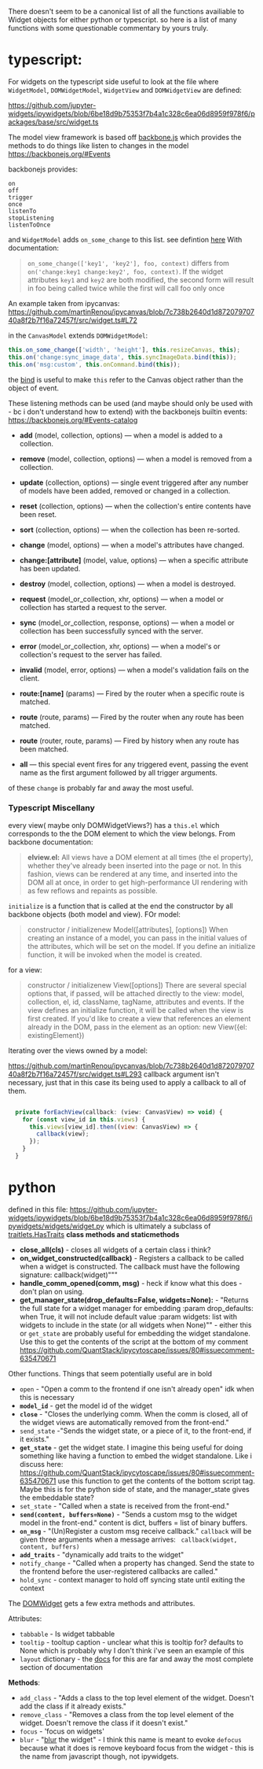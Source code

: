There doesn't seem to be a canonical list of all the functions availiable to Widget objects for either python or typescript. so here is a list of many functions with some questionable commentary by yours truly.


# typescript:
For widgets on the typescript side useful to look at the file where `WidgetModel`, `DOMWidgetModel`, `WidgetView` and `DOMWidgetView` are defined:

https://github.com/jupyter-widgets/ipywidgets/blob/6be18d9b75353f7b4a1c328c6ea06d8959f978f6/packages/base/src/widget.ts

The model view framework is based off [backbone.js](https://backbonejs.org/#) which provides the methods to do things like listen to changes in the model https://backbonejs.org/#Events

backbonejs provides:
```
on
off
trigger
once
listenTo
stopListening
listenToOnce
```
and `WidgetModel` adds `on_some_change` to this list. see defintion [here](https://github.com/jupyter-widgets/ipywidgets/blob/6be18d9b75353f7b4a1c328c6ea06d8959f978f6/packages/base/src/widget.ts#L528)
With documentation:

> `on_some_change(['key1', 'key2'], foo, context)` differs from `on('change:key1 change:key2', foo, context)`. If the widget attributes `key1` and `key2` are both modified, the second form will result in foo being called twice while the first will call foo only once

An example taken from ipycanvas: https://github.com/martinRenou/ipycanvas/blob/7c738b2640d1d87207970740a8f2b7f16a72457f/src/widget.ts#L72

in the `CanvasModel` extends `DOMWidgetModel`:
```javascript
this.on_some_change(['width', 'height'], this.resizeCanvas, this);
this.on('change:sync_image_data', this.syncImageData.bind(this));
this.on('msg:custom', this.onCommand.bind(this));
```
the [bind](https://developer.mozilla.org/en-US/docs/Web/JavaScript/Reference/Global_objects/Function/bind) is useful to make `this` refer to the Canvas object rather than the object of event.

These listening methods can be used (and maybe should only be used with - bc i don't understand how to extend) with the backbonejs builtin events:
https://backbonejs.org/#Events-catalog

- **add** (model, collection, options) — when a model is added to a collection.
- **remove** (model, collection, options) — when a model is removed from a collection.

-   **update** (collection, options) — single event triggered after any number of models have been added, removed or changed in a collection.
-  **reset** (collection, options) — when the collection's entire contents have been reset.
- **sort** (collection, options) — when the collection has been re-sorted.
- **change** (model, options) — when a model's attributes have changed.
-  **change:[attribute]** (model, value, options) — when a specific attribute has been updated.
- **destroy** (model, collection, options) — when a model is destroyed.
- **request** (model_or_collection, xhr, options) — when a model or collection has started a request to the server.
-  **sync** (model_or_collection, response, options) — when a model or collection has been successfully synced with the server.
- **error** (model_or_collection, xhr, options) — when a model's or collection's request to the server has failed.
- **invalid** (model, error, options) — when a model's validation fails on the client.
-  **route:[name]** (params) — Fired by the router when a specific route is matched.
-   **route** (route, params) — Fired by the router when any route has been matched.
-   **route** (router, route, params) — Fired by history when any route has been matched.
-  **all** — this special event fires for any triggered event, passing the event name as the first argument followed by all trigger arguments.


of these `change` is probably far and away the most useful. 



### Typescript Miscellany

every view( maybe only DOMWidgetViews?) has a `this.el` which corresponds to the the DOM element to which the view belongs. From backbone documentation:
> **elview.el:**
All views have a DOM element at all times (the el property), whether they've already been inserted into the page or not. In this fashion, views can be rendered at any time, and inserted into the DOM all at once, in order to get high-performance UI rendering with as few reflows and repaints as possible. 


`initialize` is a function that is called at the end the constructor by all backbone objects (both model and view). FOr model:
> constructor / initializenew Model([attributes], [options])
When creating an instance of a model, you can pass in the initial values of the attributes, which will be set on the model. If you define an initialize function, it will be invoked when the model is created. 

for a view:
>  constructor / initializenew View([options])
There are several special options that, if passed, will be attached directly to the view: model, collection, el, id, className, tagName, attributes and events. If the view defines an initialize function, it will be called when the view is first created. If you'd like to create a view that references an element already in the DOM, pass in the element as an option: new View({el: existingElement}) 

Iterating over the views owned by a model:

https://github.com/martinRenou/ipycanvas/blob/7c738b2640d1d87207970740a8f2b7f16a72457f/src/widget.ts#L293
callback argument isn't necessary, just that in this case its being used to apply a callback to all of them.

```javascript

  private forEachView(callback: (view: CanvasView) => void) {
    for (const view_id in this.views) {
      this.views[view_id].then((view: CanvasView) => {
        callback(view);
      });
    }
  }
```


# python

defined in this file: https://github.com/jupyter-widgets/ipywidgets/blob/6be18d9b75353f7b4a1c328c6ea06d8959f978f6/ipywidgets/widgets/widget.py
which is ultimately a subclass of [traitlets.HasTraits](https://traitlets.readthedocs.io/en/stable/api.html?highlight=HasTraits#traitlets-api-reference)
**class methods and staticmethods**
- **close_all(cls)** - closes all widgets of a certain class i think?
- **on_widget_constructed(callback)** - Registers a callback to be called when a widget is constructed.
        The callback must have the following signature:
        callback(widget)"""
- **handle_comm_opened(comm, msg)** - heck if know what this does - don't plan on using.
- **get_manager_state(drop_defaults=False, widgets=None):** - "Returns the full state for a widget manager for embedding
        :param drop_defaults: when True, it will not include default value
        :param widgets: list with widgets to include in the state (or all widgets when None)"" - either this or `get_state` are probably useful for embedding the widget standalone. Use this to get the contents of the script at the bottom of my comment https://github.com/QuantStack/ipycytoscape/issues/80#issuecomment-635470671 


Other functions. Things that seem potentially useful are in bold
- `open` - "Open a comm to the frontend if one isn't already open" idk when this is necessary
- **`model_id`** - get the model id of the widget
- **`close`** -  "Closes the underlying comm. When the comm is closed, all of the widget views are automatically removed from the front-end."
- `send_state` -"Sends the widget state, or a piece of it, to the front-end, if it exists."
- **`get_state`** - get the widget state. I imagine this being useful for doing something like having a function to embed the widget standalone. Like i discuss here: https://github.com/QuantStack/ipycytoscape/issues/80#issuecomment-635470671 use this function to get the contents of the bottom script tag. Maybe this is for the python side of state, and the manager_state gives the embeddable state?
- `set_state` - "Called when a state is received from the front-end."
- **`send(content, buffers=None)`** - "Sends a custom msg to the widget model in the front-end." content is dict, buffers = list of binary buffers.
- **`on_msg`** - "(Un)Register a custom msg receive callback." `callback` will be given three arguments when a message arrives: ` callback(widget, content, buffers)`
- **`add_traits`** - "dynamically add traits to the widget"
- `notify_change` - "Called when a property has changed. Send the state to the frontend before the user-registered callbacks are called."
- `hold_sync` - context manager to hold off syncing state until exiting the context

The [DOMWidget](https://github.com/jupyter-widgets/ipywidgets/blob/6be18d9b75353f7b4a1c328c6ea06d8959f978f6/ipywidgets/widgets/domwidget.py) gets a few extra methods and attributes.

Attributes:
- `tabbable` - Is widget tabbable
- `tooltip` - tooltup caption - unclear what this is tooltip for? defaults to None which is probably why I don't think i've seen an example of this
- `layout` dictionary - the [docs](https://ipywidgets.readthedocs.io/en/latest/examples/Widget%20Styling.html) for this are far and away the most complete section of documentation

**Methods**:
- `add_class` - "Adds a class to the top level element of the widget. Doesn't add the class if it already exists."
- `remove_class` - "Removes a class from the top level element of the widget.  Doesn't remove the class if it doesn't exist."
- `focus` - 'focus on widgets'
- `blur` - "[blur](https://developer.mozilla.org/en-US/docs/Web/API/HTMLOrForeignElement/blur) the widget" - I think this name is meant to evoke `defocus` because what it does is remove keyboard focus from the widget - this is the name from javascript though, not ipywidgets.
